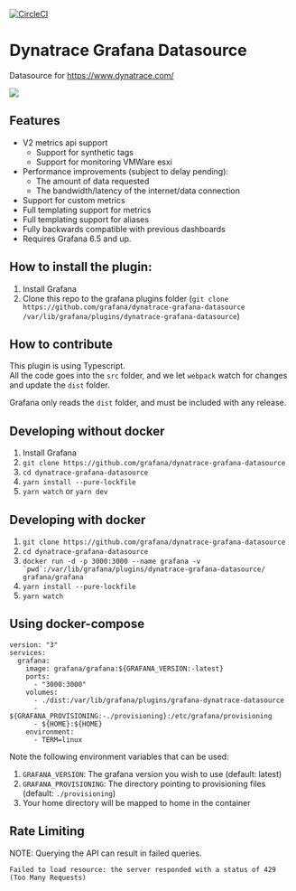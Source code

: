 [![CircleCI](https://circleci.com/gh/grafana/dynatrace-datasource.svg?style=svg)](https://circleci.com/gh/grafana/dynatrace-datasource)

# Dynatrace Grafana Datasource

Datasource for https://www.dynatrace.com/

![](https://raw.githubusercontent.com/grafana/dynatrace-datasource/master/src/img/dashboard_sample1.png?token=ABVZ5UTQXH4TV7GEQZZM3S26IML4Y)

## Features

- V2 metrics api support
  - Support for synthetic tags
  - Support for monitoring VMWare esxi
- Performance improvements (subject to delay pending):
  - The amount of data requested
  - The bandwidth/latency of the internet/data connection
- Support for custom metrics
- Full templating support for metrics
- Full templating support for aliases
- Fully backwards compatible with previous dashboards
- Requires Grafana 6.5 and up. 

## How to install the plugin:

1. Install Grafana
2. Clone this repo to the grafana plugins folder (`git clone https://github.com/grafana/dynatrace-grafana-datasource /var/lib/grafana/plugins/dynatrace-grafana-datasource`)

## How to contribute

This plugin is using Typescript.  
All the code goes into the `src` folder, and we let `webpack` watch for changes and update the `dist` folder.

Grafana only reads the `dist` folder, and must be included with any release.

## Developing without docker

1. Install Grafana
2. `git clone https://github.com/grafana/dynatrace-grafana-datasource`
3. `cd dynatrace-grafana-datasource`
4. `yarn install --pure-lockfile`
5. `yarn watch` or `yarn dev`

## Developing with docker

1. `git clone https://github.com/grafana/dynatrace-grafana-datasource`
2. `cd dynatrace-grafana-datasource`
3. `` docker run -d -p 3000:3000 --name grafana -v `pwd`:/var/lib/grafana/plugins/dynatrace-grafana-datasource/ grafana/grafana ``
4. `yarn install --pure-lockfile`
5. `yarn watch`

## Using docker-compose

```
version: "3"
services:
  grafana:
    image: grafana/grafana:${GRAFANA_VERSION:-latest}
    ports:
      - "3000:3000"
    volumes:
      - ./dist:/var/lib/grafana/plugins/grafana-dynatrace-datasource
      - ${GRAFANA_PROVISIONING:-./provisioning}:/etc/grafana/provisioning
      - ${HOME}:${HOME}
    environment:
      - TERM=linux
```
Note the following environment variables that can be used:
1. `GRAFANA_VERSION`: The grafana version you wish to use (default: latest)
2. `GRAFANA_PROVISIONING`: The directory pointing to provisioning files (default: `./provisioning`)
3. Your home directory will be mapped to home in the container

## Rate Limiting

NOTE: Querying the API can result in failed queries.

```
Failed to load resource: the server responded with a status of 429 (Too Many Requests)
```
